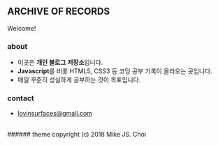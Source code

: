 ## ARCHIVE OF RECORDS
Welcome!

### about
- 이곳은 **개인 블로그 저장소**입니다.
- **Javascript**를 비롯 HTML5, CSS3 등 코딩 공부 기록이 올라오는 곳입니다.
- 매일 꾸준히 성실하게 공부하는 것이 목표입니다.

### contact

- lovinsurfaces@gmail.com

<br>
###### theme copyright (c) 2018 Mike JS. Choi
